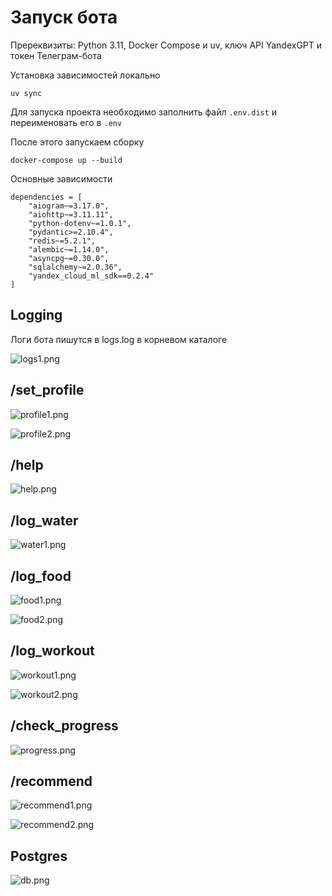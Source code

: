 # Запуск бота

Пререквизиты: Python 3.11, Docker Compose и uv, ключ API YandexGPT и токен Телеграм-бота

Установка зависимостей локально

```
uv sync
```

Для запуска проекта необходимо заполнить файл `.env.dist` и переименовать его в `.env`

После этого запускаем сборку

```
docker-compose up --build
```

Основные зависимости

```
dependencies = [
    "aiogram~=3.17.0",
    "aiohttp~=3.11.11",
    "python-dotenv~=1.0.1",
    "pydantic>=2.10.4",
    "redis~=5.2.1",
    "alembic~=1.14.0",
    "asyncpg~=0.30.0",
    "sqlalchemy~=2.0.36",
    "yandex_cloud_ml_sdk==0.2.4"
]
```

## Logging

Логи бота пишутся в logs.log в корневом каталоге

![logs1.png](assets/logs1.png)

## /set_profile

![profile1.png](assets/profile1.png)

![profile2.png](assets/profile2.png?t=1737578606324)

## /help

![help.png](assets/help.png)

## /log_water

![water1.png](assets/water1.png)

## /log_food

![food1.png](assets/food1.png)

![food2.png](assets/food2.png)

## /log_workout

![workout1.png](assets/workout1.png)

![workout2.png](assets/workout2.png)

## /check_progress

![progress.png](assets/progress.png)

## /recommend

![recommend1.png](assets/recommend1.png)

![recommend2.png](assets/recommend2.png)

## Postgres

![db.png](assets/db.png)
